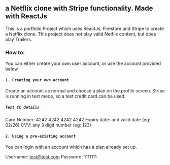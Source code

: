 ## a Netflix clone with Stripe functionality. Made with ReactJs

This is a portfolio Project which uses ReactJs, Firestore and Stripe to create a Netflix clone. This project does not play valid Netflix content, but does play Trailers.

### How to:

You can either create your own user account, or use the account provided below

#### `1. Creating your own account`

Create an account as normal and choose a plan on the profile screen.
Stripe is running in test mode, so a test credit card can be used:

##### `Test CC details`

Card Number: 4242 4242 4242 4242
Expiry date: and valid date (eg: 02/26)
CVV: any 3 digit number (eg: 123)

#### `2. Using a pre-existing account`

You can login with an account which has a plan already set up.

Username: test@test.com
Password: 1111111
